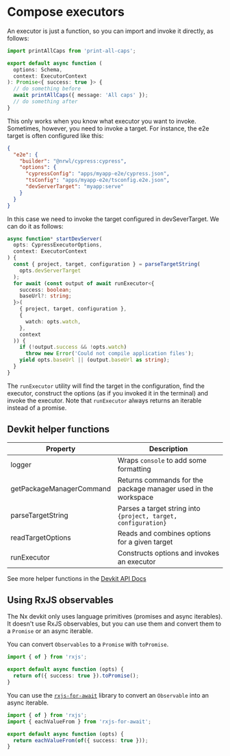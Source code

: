 # Compose executors

An executor is just a function, so you can import and invoke it directly, as follows:

```typescript
import printAllCaps from 'print-all-caps';

export default async function (
  options: Schema,
  context: ExecutorContext
): Promise<{ success: true }> {
  // do something before
  await printAllCaps({ message: 'All caps' });
  // do something after
}
```

This only works when you know what executor you want to invoke. Sometimes, however, you need to invoke a target. For instance, the e2e target is often configured like this:

```json {% fileName="project.json" %}
{
  "e2e": {
    "builder": "@nrwl/cypress:cypress",
    "options": {
      "cypressConfig": "apps/myapp-e2e/cypress.json",
      "tsConfig": "apps/myapp-e2e/tsconfig.e2e.json",
      "devServerTarget": "myapp:serve"
    }
  }
}
```

In this case we need to invoke the target configured in devSeverTarget. We can do it as follows:

```typescript
async function* startDevServer(
  opts: CypressExecutorOptions,
  context: ExecutorContext
) {
  const { project, target, configuration } = parseTargetString(
    opts.devServerTarget
  );
  for await (const output of await runExecutor<{
    success: boolean;
    baseUrl?: string;
  }>(
    { project, target, configuration },
    {
      watch: opts.watch,
    },
    context
  )) {
    if (!output.success && !opts.watch)
      throw new Error('Could not compile application files');
    yield opts.baseUrl || (output.baseUrl as string);
  }
}
```

The `runExecutor` utility will find the target in the configuration, find the executor, construct the options (as if you invoked it in the terminal) and invoke the executor. Note that `runExecutor` always returns an iterable instead of a promise.

## Devkit helper functions

| Property                 | Description                                                    |
| ------------------------ | -------------------------------------------------------------- |
| logger                   | Wraps `console` to add some formatting                         |
| getPackageManagerCommand | Returns commands for the package manager used in the workspace |
| parseTargetString        | Parses a target string into `{project, target, configuration}` |
| readTargetOptions        | Reads and combines options for a given target                  |
| runExecutor              | Constructs options and invokes an executor                     |

See more helper functions in the [Devkit API Docs](/packages/devkit/documents/nrwl_devkit#functions)

## Using RxJS observables

The Nx devkit only uses language primitives (promises and async iterables). It doesn't use RxJS observables, but you can use them and convert them to a `Promise` or an async iterable.

You can convert `Observables` to a `Promise` with `toPromise`.

```typescript
import { of } from 'rxjs';

export default async function (opts) {
  return of({ success: true }).toPromise();
}
```

You can use the [`rxjs-for-await`](https://www.npmjs.com/package/rxjs-for-await) library to convert an `Observable` into an async iterable.

```typescript
import { of } from 'rxjs';
import { eachValueFrom } from 'rxjs-for-await';

export default async function (opts) {
  return eachValueFrom(of({ success: true }));
}
```
